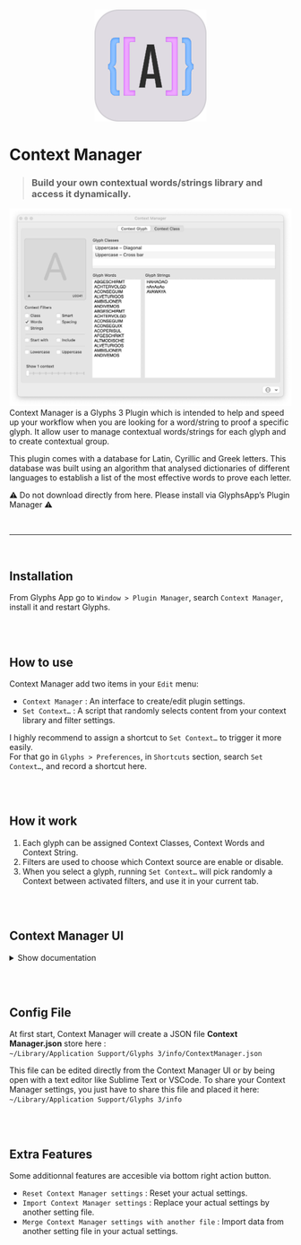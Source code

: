 <br>
<p align="center">
  <img width="200" height="200" src="images/FindContext.png">
</p>

# Context Manager
>### Build your own contextual words/strings library and access it dynamically.  


<img src="images/contextManager-screenshot.jpg" width="700">

<br>
Context Manager is a Glyphs 3 Plugin which is intended to help and speed up your workflow when you are looking for a word/string to proof a specific glyph. It allow user to manage contextual words/strings for each glyph and to create contextual group.  


<br>

This plugin comes with a database for Latin, Cyrillic and Greek letters. This database was built using an algorithm that analysed dictionaries of different languages to establish a list of the most effective words to prove each letter.

⚠️ Do not download directly from here. Please install via GlyphsApp’s Plugin Manager ⚠️

<br>

___
<br>

## Installation
From Glyphs App go to `Window > Plugin Manager`, search `Context Manager`, install it and restart Glyphs.  

<br><br>

## How to use

Context Manager add two items in your `Edit` menu:  
- `Context Manager` : An interface to create/edit plugin settings. 
- `Set Context…` : A script that randomly selects content from your context library and filter settings.

I highly recommend to assign a shortcut to `Set Context…` to trigger it more easily.  
For that go in `Glyphs > Preferences`, in `Shortcuts` section, search `Set Context…`, and record a shortcut here.

<br><br>

## How it work

1. Each glyph can be assigned Context Classes, Context Words and Context String.  
2. Filters are used to choose which Context source are enable or disable.  
3. When you select a glyph, running `Set Context…` will pick randomly a Context between activated filters, and use it in your current tab.

<br><br>




## Context Manager UI
<details><summary> Show documentation</summary>

![alt text](images/contextManagerUI.jpg "Context Mangaer Screenshot")

### 1. Filters
&emsp;&ensp;Filters allow user to choose which context to use when `Edit > Find Context` is triggered.  
&emsp;&ensp;(ex : if `Class` and `Words` are checked, it will pick randomly a word from `Glyph Classes` or `Glyph Words`)

<br>

- `Class` &emsp;&ensp; &ensp; &emsp; &nbsp; :&emsp; add content from `Glyph Classes`
- `Word` &emsp;&ensp; &ensp; &emsp; &emsp;: &emsp;  add content from `Glyph Words`
- `String` &ensp; &ensp; &emsp; &emsp;: &emsp;add content from `Glyph Strings`
- `Smart` &emsp; &ensp; &emsp; &emsp;: &emsp;add content based on glyphs from classes displayed in `Glyph Classes`  
- `Spacing` &nbsp; &ensp; &emsp; &ensp; : &emsp;add string `HxHxOxOxnxnxoxo`, where "x" is your selected glyph.

<br>

- `Start With` &nbsp; &ensp; &ensp;: &emsp;filter word that start with your selected glyph
- `Include` &nbsp; &ensp;&ensp; &ensp; &ensp; : &emsp;filter word that contain but not start with your selected glyph

<br>

- `Uppercase` &nbsp; &nbsp;  &ensp; &ensp; : &emsp;change case to "Uppercase" (except selected glyph)
- `Lowercase` &nbsp; &ensp;&ensp; &ensp;  : &emsp;change case to "Lowercase" (except selected glyph)

---

### 2. Glyph Classes
&emsp;&ensp;Show for selected glyph, all Context Class which contain this glyph.  
&emsp;&ensp;(ex : if you set `Lowercase – Ascender` and `Lowercase – Round` both with letter `b` inside, these classes will be displayed here)

---

### 3. Glyph Words
&emsp;&ensp;List all your saved words of your selected glyph.  
&emsp;&ensp;You can add/remove/edit word.  ( ⚠️ Be sure to separate your words by a line break ⚠️)

---

### 4. Glyph Strings
&emsp;&ensp;List all your saved strings of your selected glyph.  
&emsp;&ensp;You can add/remove/edit strings.  (⚠️ Be sure to separate your strings by a line break ⚠️)

---

### 5. Context Classes
&emsp;&ensp;This is your Context Classe library. It list all your Context Class saved.  
&emsp;&ensp;Context Classe are used to share same contents between different glyphs.  
>&emsp;Instead of adding `"chocolate"` word in `Glyph Words` for letters `o`, `c` and `e`, you can create a `Context Class`,  
>&emsp;with these 3 letters, and add `"chocolate"` in `Class Strings`

&emsp;&ensp;To create a class, press the (+) button and type a Class name.   
&emsp;&ensp;To delete a class, select it and press (-) button.  
&emsp;&ensp;You can also rename an existing class by double clicking on it. 

---

### 6. Class Glyphs
&emsp;&ensp;After selecting a Context Class, it show all glyph present in this class.
&emsp;&ensp;All glyph in a classe share the same content.  
&emsp;&ensp;To add glyphs, select them in Font View and press (+) button. To delete glyphs, selected them and press (-) button or DEL key.-


---




### 7. Class Strings
&emsp;&ensp;Text entry control, where you can add strings that contain glyph from selected Context Class.
</details>

<br><br>

## Config File
At first start, Context Manager will create a JSON file **Context Manager.json** store here :  
`~/Library/Application Support/Glyphs 3/info/ContextManager.json`

This file can be edited directly from the Context Manager UI or by being open with a text editor like Sublime Text or VSCode. To share your Context Manager settings, you just have to share this file and placed it here:  
`~/Library/Application Support/Glyphs 3/info`

<br><br>

## Extra Features
Some additionnal features are accesible via bottom right action button.
- `Reset Context Manager settings` : Reset your actual settings.
- `Import Context Manager settings` : Replace your actual settings by another setting file.
- `Merge Context Manager settings with another file` : Import data from another setting file in your actual settings.

